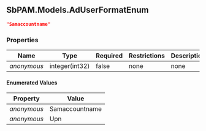 
<h2 id="tocS_SbPAM.Models.AdUserFormatEnum">SbPAM.Models.AdUserFormatEnum</h2>

<a id="schemasbpam.models.aduserformatenum"></a>
<a id="schema_SbPAM.Models.AdUserFormatEnum"></a>
<a id="tocSsbpam.models.aduserformatenum"></a>
<a id="tocssbpam.models.aduserformatenum"></a>

```json
"Samaccountname"

```

### Properties

|Name|Type|Required|Restrictions|Description|
|---|---|---|---|---|
|*anonymous*|integer(int32)|false|none|none|

#### Enumerated Values

|Property|Value|
|---|---|
|*anonymous*|Samaccountname|
|*anonymous*|Upn|


